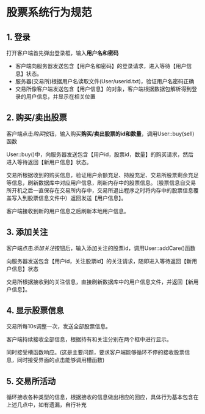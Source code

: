 # 股票系统行为规范

## **1. 登录**

打开客户端首先弹出登录框，输入**用户名和密码**

- 客户端向服务器发送包含【用户名和密码】的登录请求，进入等待【用户信息】状态。
-  服务器(交易所)根据用户名读取文件(User/userid.txt)，验证用户名密码正确
- 交易所像客户端发送包含【用户信息】的对象，客户端根据数据包解析得到登录的用户信息，并显示在相关位置

## 2. 购买/卖出股票

客户端点击*购买*按钮，输入购买**购买/卖出股票的id和数量**，调用User::buy(sell)函数

User::buy()中，向服务器发送包含【用户id，股票id，数量】的购买请求，然后进入等待返回【新用户信息】状态。

交易所根据收到的购买信息，验证用户余额充足、持股充足、交易所股票剩余充足等信息，刷新数据库中对应用户信息，刷新内存中的股票信息。（股票信息自交易所开机之后一直保存在交易所内存中，交易所退出程序之时将内存中的股票信息覆盖写入到股票信息文件中）返回发送【用户信息】。

客户端接收到新的用户信息之后刷新本地用户信息。

## 3. 添加关注

客户端点击*添加关注*按钮后，输入添加关注的股票id，调用User::addCare()函数

向服务器发送包含【用户id，关注股票id】的关注请求，随即进入等待返回【新用户信息】状态

交易所根据接收到的关注信息，直接刷新数据库中的用户信息文件，并返回【新用户信息】。

## 4. 显示股票信息

交易所每10s调整一次，发送全部股票信息。

客户端持续接收全部信息，根据持有和关注分别在两个框中进行显示。

同时接受槽函数响应。(这是主要问题，要求客户端能够循环不停的接收股票信息，同时接受界面的点击能够调用槽函数)



## 5. 交易所活动

循环接收各种类型的信息，根据接收的信息做出相应的回应，具体行为基本包含在上述几点中，如有遗漏，自行补充
